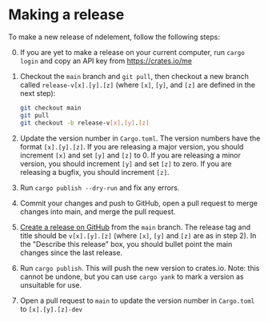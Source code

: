 # Making a release

To make a new release of ndelement, follow the following steps:

0) If you are yet to make a release on your current computer, run `cargo login` and copy an API
   key from https://crates.io/me

1) Checkout the `main` branch and `git pull`, then checkout a new branch called `release-v[x].[y].[z]`
   (where `[x]`, `[y]`, and `[z]` are defined in the next step):
   ```bash
   git checkout main
   git pull
   git checkout -b release-v[x].[y].[z]
   ```

2) Update the version number in `Cargo.toml`.
   The version numbers have the format `[x].[y].[z]`. If you are releasing a major
   version, you should increment `[x]` and set `[y]` and `[z]` to 0.
   If you are releasing a minor version, you should increment `[y]` and set `[z]`
   to zero. If you are releasing a bugfix, you should increment `[z]`.

3) Run `cargo publish --dry-run` and fix any errors.

4) Commit your changes and push to GitHub, open a pull request to merge changes into main, and
   merge the pull request.

5) [Create a release on GitHub](https://github.com/mscroggs/cargo-templated-examples/releases/new)
   from the `main` branch. The release tag and title should be `v[x].[y].[z]` (where `[x]`, `[y]`
   and `[z]` are as in step 2). In the "Describe this release" box, you should bullet point the main
   changes since the last release.

6) Run `cargo publish`. This will push the new version to crates.io.
   Note: this cannot be undone, but you can use `cargo yank` to mark a version as unsuitable for use.

7) Open a pull request to `main` to update the version number in `Cargo.toml` to `[x].[y].[z]-dev`
